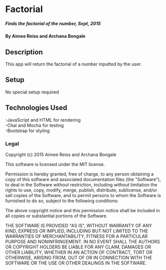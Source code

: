 # Factorial

##### Finds the factorial of the number, Sept, 2015

#### By Aimee Reiss and Archana Bongale

## Description

This app will return the factorial of a number inputted by the user.

## Setup

No special setup required

## Technologies Used

-JavaScript and HTML for rendering<br>
-Chai and Mocha for testing<br>
-Bootstrap for styling


### Legal



Copyright (c) 2015 Aimee Reiss and Archana Bongale

This software is licensed under the MIT license.

Permission is hereby granted, free of charge, to any person obtaining a copy
of this software and associated documentation files (the "Software"), to deal
in the Software without restriction, including without limitation the rights
to use, copy, modify, merge, publish, distribute, sublicense, and/or sell
copies of the Software, and to permit persons to whom the Software is
furnished to do so, subject to the following conditions:

The above copyright notice and this permission notice shall be included in
all copies or substantial portions of the Software.

THE SOFTWARE IS PROVIDED "AS IS", WITHOUT WARRANTY OF ANY KIND, EXPRESS OR
IMPLIED, INCLUDING BUT NOT LIMITED TO THE WARRANTIES OF MERCHANTABILITY,
FITNESS FOR A PARTICULAR PURPOSE AND NONINFRINGEMENT. IN NO EVENT SHALL THE
AUTHORS OR COPYRIGHT HOLDERS BE LIABLE FOR ANY CLAIM, DAMAGES OR OTHER
LIABILITY, WHETHER IN AN ACTION OF CONTRACT, TORT OR OTHERWISE, ARISING FROM,
OUT OF OR IN CONNECTION WITH THE SOFTWARE OR THE USE OR OTHER DEALINGS IN
THE SOFTWARE.
